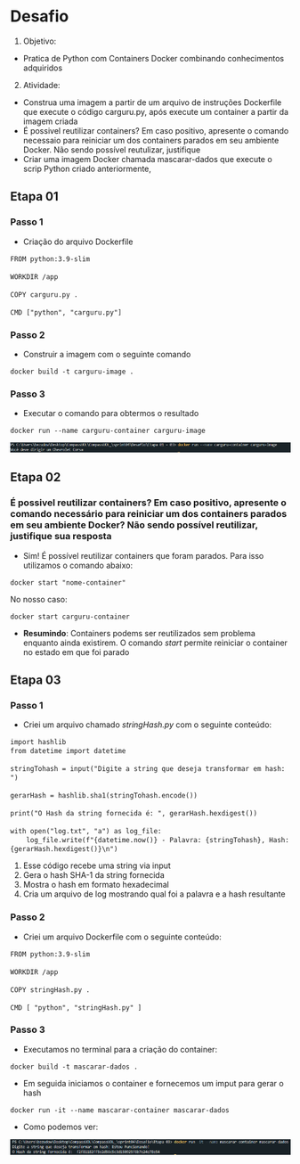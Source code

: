 # **Desafio**
1. Objetivo: 
* Pratica de Python com Containers Docker combinando conhecimentos adquiridos
2. Atividade:
* Construa uma imagem a partir de um arquivo de instruções Dockerfile que execute o código carguru.py, após execute um container a partir da imagem criada
* É possivel reutilizar containers? Em caso positivo, apresente o comando necessaio para reiniciar um dos containers parados em seu ambiente Docker. Não sendo possível reutulizar, justifique
* Criar uma imagem Docker chamada mascarar-dados que execute o scrip Python criado anteriormente,

## **Etapa 01**

### **Passo 1**
- Criação do arquivo Dockerfile 
```
FROM python:3.9-slim 

WORKDIR /app

COPY carguru.py .

CMD ["python", "carguru.py"]
```
### **Passo 2**
- Construir a imagem com o seguinte comando 
```
docker build -t carguru-image .
```
### **Passo 3**
- Executar o comando para obtermos o resultado
```
docker run --name carguru-container carguru-image
```
<img src="/sprint04/evidencias/img/ExecucaoCarguru.png">

## **Etapa 02**
### É possivel reutilizar containers? Em caso positivo, apresente o comando necessário para reiniciar um dos containers parados em seu ambiente Docker? Não sendo possível reutilizar, justifique sua resposta 

- Sim! É possível reutilizar containers que foram parados. Para isso utilizamos o comando abaixo: 
```
docker start "nome-container"
```
No nosso caso: 
```
docker start carguru-container
```
- **Resumindo**: Containers podems ser reutilizados sem problema enquanto ainda existirem. O comando *start* permite reiniciar o container no estado em que foi parado

## **Etapa 03**
### **Passo 1**
- Criei um arquivo chamado *stringHash.py* com o seguinte conteúdo: 
```
import hashlib
from datetime import datetime

stringTohash = input("Digite a string que deseja transformar em hash: ")

gerarHash = hashlib.sha1(stringTohash.encode())

print("O Hash da string fornecida é: ", gerarHash.hexdigest())

with open("log.txt", "a") as log_file:
    log_file.write(f"{datetime.now()} - Palavra: {stringTohash}, Hash: {gerarHash.hexdigest()}\n")
```
1. Esse código recebe uma string via input
2. Gera o hash SHA-1 da string fornecida
3. Mostra o hash em formato hexadecimal
4. Cria um arquivo de log mostrando qual foi a palavra e a hash resultante

### **Passo 2**
- Criei um arquivo Dockerfile com o seguinte conteúdo: 
```
FROM python:3.9-slim

WORKDIR /app

COPY stringHash.py .

CMD [ "python", "stringHash.py" ]
```

### **Passo 3**
- Executamos no terminal para a criação do container: 
```
docker build -t mascarar-dados .
```
- Em seguida iniciamos o container e fornecemos um imput para gerar o hash
```
docker run -it --name mascarar-container mascarar-dados
```
- Como podemos ver: 
<img src="/sprint04/evidencias/img/MascararDados.png">
